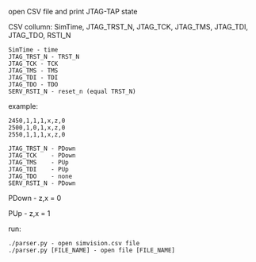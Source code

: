 open CSV file and print JTAG-TAP state

CSV collumn:         SimTime, JTAG_TRST_N, JTAG_TCK, JTAG_TMS, JTAG_TDI, JTAG_TDO, RSTI_N

    SimTime - time
    JTAG_TRST_N - TRST_N
    JTAG_TCK - TCK
    JTAG_TMS - TMS
    JTAG_TDI - TDI
    JTAG_TDO - TDO
    SERV_RSTI_N - reset_n (equal TRST_N)

example:
```
2450,1,1,1,x,z,0
2500,1,0,1,x,z,0
2550,1,1,1,x,z,0
```

    JTAG_TRST_N - PDown
    JTAG_TCK    - PDown
    JTAG_TMS    - PUp
    JTAG_TDI    - PUp
    JTAG_TDO    - none
    SERV_RSTI_N - PDown

PDown - z,x = 0

PUp - z,x = 1

run:
```
./parser.py - open simvision.csv file
./parser.py [FILE_NAME] - open file [FILE_NAME]
```